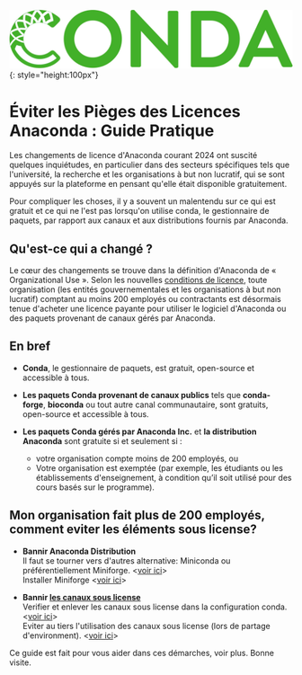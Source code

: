 ![](pages/images/Conda_logo.jpg){: style="height:100px"}

# Éviter les Pièges des Licences Anaconda : Guide Pratique

Les changements de licence d'Anaconda courant 2024 ont suscité quelques inquiétudes, en particulier dans des secteurs spécifiques tels que l'université, la recherche et les organisations à but non lucratif, qui se sont appuyés sur la plateforme en pensant qu'elle était disponible gratuitement.

Pour compliquer les choses, il y a souvent un malentendu sur ce qui est gratuit et ce qui ne l'est pas lorsqu'on utilise conda, le gestionnaire de paquets, par rapport aux canaux et aux distributions fournis par Anaconda.

## Qu'est-ce qui a changé ?

Le cœur des changements se trouve dans la définition d'Anaconda de « Organizational Use ». Selon les nouvelles [conditions de licence](https://legal.anaconda.com/policies/en/?name=terms-of-service#anaconda-terms-of-service), toute organisation (les entités gouvernementales et les organisations à but non lucratif) comptant au moins 200 employés ou contractants est désormais tenue d'acheter une licence payante pour utiliser le logiciel d'Anaconda ou des paquets provenant de canaux gérés par Anaconda.

## En bref

* **Conda**, le gestionnaire de paquets, est gratuit, open-source et accessible à tous.

* **Les paquets Conda provenant de canaux publics**  tels que **conda-forge**, **bioconda** ou tout autre canal communautaire, sont gratuits, open-source et accessible à tous.

* **Les paquets Conda gérés par Anaconda Inc.**  et **la distribution Anaconda** sont gratuite si et seulement si :
    - votre organisation compte moins de 200 employés, ou
    - Votre organisation est exemptée (par exemple, les étudiants ou les établissements d'enseignement, à condition qu’il soit utilisé pour des cours basés sur le programme).

## Mon organisation fait plus de 200 employés, comment eviter les éléments sous license?

* **Bannir Anaconda Distribution**  
    Il faut se tourner vers d'autres alternative: Miniconda ou préférentiellement Miniforge. <[voir ici](./pages/conda-distrib)>  
    Installer Miniforge <[voir ici](./pages/conda-installation)>

* **Bannir [les canaux sous license](./pages/conda-channels/)**  
    Verifier et enlever les canaux sous license dans la configuration conda. <[voir ici](./pages/conda-check)>  
    Eviter au tiers l'utilisation des canaux sous license (lors de partage d'environment). <[voir ici](./pages/conda-share)>

Ce guide est fait pour vous aider dans ces démarches, voir plus. Bonne visite.